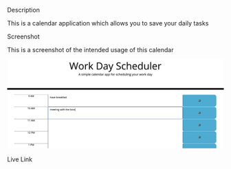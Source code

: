 Description

This is a calendar application which allows you to save your daily tasks

Screenshot

This is a screenshot of the intended usage of this calendar

 ![alt text](./Assets/Screenshot%202023-02-16%20at%2011.09.49%20AM.png)

Live Link 

